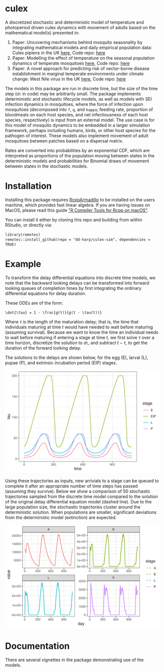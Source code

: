 # culex

A discretized stochastic and deterministic model of temperature and photoperiod driven culex dynamics with movement of adults based on the mathematical model(s) presented in:

1.  Paper: Uncovering mechanisms behind mosquito seasonality by integrating mathematical models and daily empirical population data: Culex pipiens in the UK [here](https://parasitesandvectors.biomedcentral.com/articles/10.1186/s13071-019-3321-2), Code repo: [here](https://github.com/davewi13/Mosquito-seasonality-paper)
2.  Paper: Modelling the effect of temperature on the seasonal population dynamics of temperate mosquitoes [here](https://www.sciencedirect.com/science/article/pii/S0022519316300285), Code repo: [here](https://github.com/davewi13/Temperate-Mosquito-DDE)
3.  Paper: A novel approach for predicting risk of vector-borne disease establishment in marginal temperate environments under climate change: West Nile virus in the UK [here](https://doi.org/10.1098/rsif.2021.0049), Code repo: [here](https://github.com/davewi13/WNV_model)

The models in this package are run in discrete time, but the size of the time step (`dt` in code) may be arbitrarily small. The package implements deterministic and stochastic lifecycle models, as well as models with SEI infection dynamics in mosquitoes, where the force of infection upon mosquitoes (decomposed into `f`, `q`, and `kappa`; feeding rate, proportion of bloodmeals on each host species, and net infectiousness of each host species, respectively) is input from an external model. The use case is for this model of mosquito dynamics to be embedded in a larger simulation framework, perhaps including humans, birds, or other host species for the pathogen of interest. These models also implement movement of adult mosquitoes between patches based on a dispersal matrix.

Rates are converted into probabilities by an exponential CDF, which are interpreted as proportions of the population moving between states in the deterministic models and probabilities for Binomial draws of movement between states in the stochastic models.

# Installation

Installing this package requires [RcppArmadillo](https://dirk.eddelbuettel.com/code/rcpp.armadillo.html) to be installed on the users machine, which provides fast linear algebra. If you are having issues on MacOS, please read this guide ["R Compiler Tools for Rcpp on macOS"](https://thecoatlessprofessor.com/programming/cpp/r-compiler-tools-for-rcpp-on-macos/).

You can install it either by cloning this repo and building from within RStudio, or directly via:

```
library(remotes)
remotes::install_github(repo = "dd-harp/culex-sim", dependencies = TRUE)
```

# Example

To transform the delay differential equations into discrete time models, we note that
the backward looking delays can be transformed into forward looking queues of completion
times by first integrating the *o*rdinary differential equations for delay duration.

These ODEs are of the form:

```
\dot{\tau} = 1 - \frac{g(t)}{g(t - \tau(t))}
```

Where $\tau$ is the length of the maturation delay; that is, the time that individuals
maturing at time $t$ would have needed to wait before maturing (assuming survival). Because
we want to know the time an individual needs to wait before maturing if entering a stage
at time $t$, we first solve $\tau$ over a time horizon, discretize the solution to `dt`,
and subtract $t - \tau$, to get the duration of the forward looking delay.

The solutions to the delays are shown below, for the egg (E), larval (L), pupae (P),
and extrinsic incubation period (EIP) stages.

![](man/figures/delays.png)

Using these trajectories as inputs, new arrivials to a stage can be queued to complete
it after an appropriate number of time steps has passed (assuming they survive). Below
we show a comparison of 50 stochastic trajectories sampled from the discrete time model
compared to the solution of the original delay differential equation model (dashed line).
Due to the large population size, the stochastic trajectories cluster around the deterministic
solution. When populations are smaller, significant deviations from the deterministic model
(extinction) are expected.

![](man/figures/trajectory.png)

# Documentation

There are several vignettes in the package demonstrating use of the models.